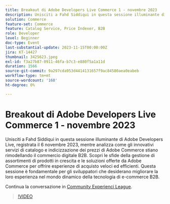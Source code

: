 ```yaml
---
title: Breakout di Adobe Developers Live Commerce 1 - novembre 2023
description: Unisciti a Fahd Siddiqui in questa sessione illuminante di Adobe Developers Live, registrata il 6 novembre 2023, mentre analizza come gli innovativi servizi di catalogo e indicizzazione dei prezzi di Adobe Commerce stiano rimodellando il commercio digitale B2B. Scopri le sfide della gestione di assortimenti di prodotti in crescita e le soluzioni offerte da Adobe Commerce per offrire esperienze di acquisto veloci ed efficienti. Questa sessione è fondamentale per gli sviluppatori che desiderano migliorare la loro esperienza nel mondo dinamico della tecnologia di e-commerce B2B.
solution: Commerce
feature-set: Commerce
feature: Catalog Service, Price Indexer, B2B
role: Developer
level: Beginner
doc-type: Event
last-substantial-update: 2023-11-15T00:00:00Z
jira: KT-14427
thumbnail: 3425623.jpeg
exl-id: f3a27b87-0911-46fa-b7c3-e880f5a1a11d
duration: 1566
source-git-commit: 9a297cda953d4414131657f9ac84580aea0eabeb
workflow-type: tm+mt
source-wordcount: '168'
ht-degree: 0%

---
```


# Breakout di Adobe Developers Live Commerce 1 - novembre 2023

Unisciti a Fahd Siddiqui in questa sessione illuminante di Adobe Developers Live, registrata il 6 novembre 2023, mentre analizza come gli innovativi servizi di catalogo e indicizzazione dei prezzi di Adobe Commerce stiano rimodellando il commercio digitale B2B. Scopri le sfide della gestione di assortimenti di prodotti in crescita e le soluzioni offerte da Adobe Commerce per offrire esperienze di acquisto veloci ed efficienti. Questa sessione è fondamentale per gli sviluppatori che desiderano migliorare la loro esperienza nel mondo dinamico della tecnologia di e-commerce B2B.

Continua la conversazione in [Community Experienci League](https://adobe.ly/3rJfZcN).

>[!VIDEO](https://video.tv.adobe.com/v/3425623/?learn=on)
